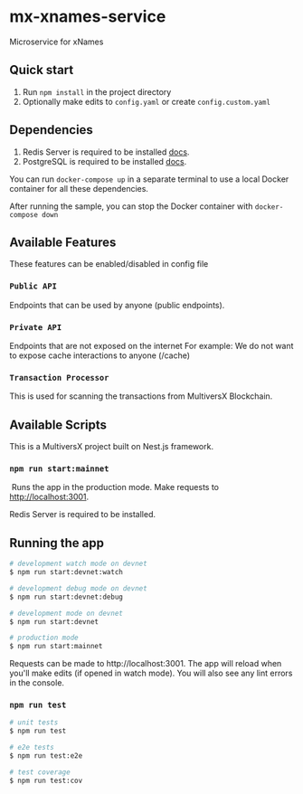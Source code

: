 # mx-xnames-service

Microservice for xNames

## Quick start

1. Run `npm install` in the project directory
2. Optionally make edits to `config.yaml` or create `config.custom.yaml`

## Dependencies

1. Redis Server is required to be installed [docs](https://redis.io/).
2. PostgreSQL is required to be installed [docs](https://www.postgresql.org/).

You can run `docker-compose up` in a separate terminal to use a local Docker container for all these dependencies.

After running the sample, you can stop the Docker container with `docker-compose down`

## Available Features

These features can be enabled/disabled in config file

### `Public API`

Endpoints that can be used by anyone (public endpoints).

### `Private API`

Endpoints that are not exposed on the internet
For example: We do not want to expose cache interactions to anyone (/cache)


### `Transaction Processor`

This is used for scanning the transactions from MultiversX Blockchain.



## Available Scripts

This is a MultiversX project built on Nest.js framework.

### `npm run start:mainnet`

​
Runs the app in the production mode.
Make requests to [http://localhost:3001](http://localhost:3001).

Redis Server is required to be installed.

## Running the app

```bash
# development watch mode on devnet
$ npm run start:devnet:watch

# development debug mode on devnet
$ npm run start:devnet:debug

# development mode on devnet
$ npm run start:devnet

# production mode
$ npm run start:mainnet
```

Requests can be made to http://localhost:3001. The app will reload when you'll make edits (if opened in watch mode). You will also see any lint errors in the console.​

### `npm run test`

```bash
# unit tests
$ npm run test

# e2e tests
$ npm run test:e2e

# test coverage
$ npm run test:cov
```

